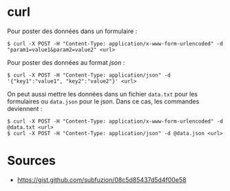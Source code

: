 curl
====

Pour poster des données dans un formulaire :
```
$ curl -X POST -H "Content-Type: application/x-www-form-urlencoded" -d "param1=value1&param2=value2" <url>
```

Pour poster des données au format *json* :
```
$ curl -X POST -H "Content-Type: application/json" -d '{"key1":"value1", "key2":"value2"}' <url>
```

On peut aussi mettre les données dans un fichier `data.txt` pour les formulaires ou `data.json` pour le json. Dans ce cas, les commandes deviennent :
```
$ curl -X POST -H "Content-Type: application/x-www-form-urlencoded" -d @data.txt <url>
$ curl -X POST -H "Content-Type: application/json" -d @data.json <url>
```


# Sources
* https://gist.github.com/subfuzion/08c5d85437d5d4f00e58